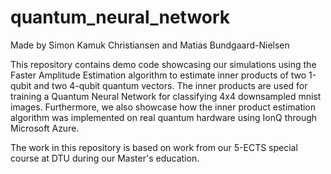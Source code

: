 # quantum_neural_network

Made by Simon Kamuk Christiansen and Matias Bundgaard-Nielsen

This repository contains demo code showcasing our simulations using the Faster Amplitude Estimation algorithm to estimate inner products of two 1-qubit and two 4-qubit quantum vectors. The inner products are used for training a Quantum Neural Network for classifying 4x4 downsampled mnist images. Furthermore, we also showcase how the inner product estimation algorithm was implemented on real quantum hardware using IonQ through Microsoft Azure. 

The work in this repository is based on work from our 5-ECTS special course at DTU during our Master's education.
